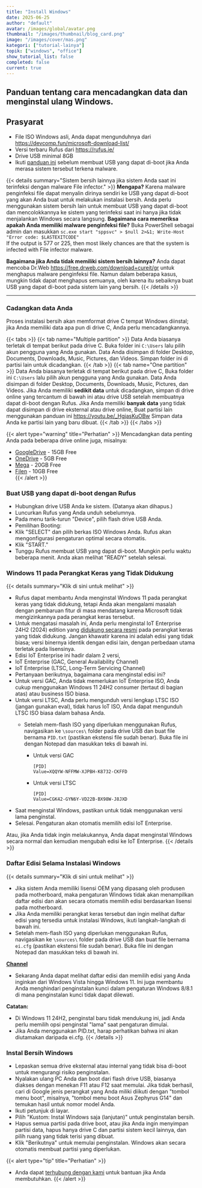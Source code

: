 ```yaml
---
title: "Install Windows"
date: 2025-06-25
author: "default"
avatar: /images/global/avatar.png
thumbnail: "/images/thumbnail/blog_card.png"
image: "/images/cover/mas.png"
kategori: ["tutorial-lainya"]
topik: ["windows", "office"]
show_tutorial_list: false
completed: false
current: true 
---
```


Panduan tentang cara mencadangkan data dan menginstal ulang Windows.
---

## Prasyarat
- File ISO Windows asli, Anda dapat mengunduhnya dari https://devcomp.fun/microsoft-download-list/
- Versi terbaru Rufus dari https://rufus.ie/
- Drive USB minimal 8GB 
- Ikuti [panduan ini](../remove-malware) sebelum membuat USB yang dapat di-boot jika Anda merasa sistem tersebut terkena malware.

{{< details summary="Sistem bersih lainnya jika sistem Anda saat ini terinfeksi dengan malware File infector." >}}
**Mengapa?** 
  Karena malware penginfeksi file dapat menyalin dirinya sendiri ke USB yang dapat di-boot yang akan Anda buat untuk melakukan instalasi bersih.
  Anda perlu menggunakan sistem bersih lain untuk membuat USB yang dapat di-boot dan mencolokkannya ke sistem yang terinfeksi saat ini hanya jika tidak menjalankan Windows secara langsung. 
**Bagaimana cara memeriksa apakah Anda memiliki malware penginfeksi file?** 
  Buka PowerShell sebagai admin dan masukkan
  `sc.exe start "sppsvc" > $null 2>&1; Write-Host "Error code: $LASTEXITCODE"`  
  If the output is 577 or 225, then most likely chances are that the system is infected with File infector malware. 
  
**Bagaimana jika Anda tidak memiliki sistem bersih lainnya?**
  Anda dapat mencoba Dr.Web https://free.drweb.com/download+cureit/gr untuk menghapus malware penginfeksi file. Namun dalam beberapa kasus, mungkin tidak dapat menghapus semuanya, oleh karena itu sebaiknya buat USB yang dapat di-boot pada sistem lain yang bersih.
{{< /details >}}

---

### Cadangkan data Anda

Proses instalasi bersih akan memformat drive C tempat Windows diinstal; jika Anda memiliki data apa pun di drive C, Anda perlu mencadangkannya.


{{< tabs >}}
  {{< tab name="Multiple partition" >}} 
  Data Anda biasanya terletak di tempat berikut pada drive C.
  Buka folder ini `C:\Users` lalu pilih akun pengguna yang Anda gunakan.
  Data Anda disimpan di folder Desktop, Documents, Downloads, Music, Pictures, dan Videos.
  Simpan folder ini di partisi lain untuk dicadangkan.
  {{< /tab >}}
  {{< tab name="One partition" >}} 
  Data Anda biasanya terletak di tempat berikut pada drive C, 
  Buka folder ini `C:\Users` lalu pilih akun pengguna yang Anda gunakan.
  Data Anda disimpan di folder Desktop, Documents, Downloads, Music, Pictures, dan Videos.
  Jika Anda memiliki **sedikit data** untuk dicadangkan, simpan di drive online yang tercantum di bawah ini atau drive USB setelah membuatnya dapat di-boot dengan Rufus.
  Jika Anda memiliki **banyak data** yang tidak dapat disimpan di drive eksternal atau drive online, 
  Buat partisi lain menggunakan panduan ini https://youtu.be/_HgjasKuOBw
  Simpan data Anda ke partisi lain yang baru dibuat.
  {{< /tab >}}
{{< /tabs >}}

{{< alert type="warning" title="Perhatian" >}}
Mencadangkan data penting Anda pada beberapa drive online juga, misalnya:
 - [GoogleDrive](https://drive.google.com/) - 15GB Free  
 - [OneDrive](https://onedrive.live.com/) - 5GB Free  
 - [Mega](https://mega.io/) - 20GB Free  
 - [Filen](https://filen.io/) - 10GB Free  
{{< /alert >}}

### Buat USB yang dapat di-boot dengan Rufus

- Hubungkan drive USB Anda ke sistem. (Datanya akan dihapus.)
- Luncurkan Rufus yang Anda unduh sebelumnya.
- Pada menu tarik-turun "Device", pilih flash drive USB Anda.
- Pemilihan Booting:
- Klik "SELECT" dan pilih berkas ISO Windows Anda. Rufus akan mengonfigurasi pengaturan optimal secara otomatis.
- Klik "START."
- Tunggu Rufus membuat USB yang dapat di-boot. Mungkin perlu waktu beberapa menit. Anda akan melihat "READY" setelah selesai.

### Windows 11 pada Perangkat Keras yang Tidak Didukung

{{< details summary="Klik di sini untuk melihat" >}}
- Rufus dapat membantu Anda menginstal Windows 11 pada perangkat keras yang tidak didukung, tetapi Anda akan mengalami masalah dengan pembaruan fitur di masa mendatang karena Microsoft tidak mengizinkannya pada perangkat keras tersebut.
- Untuk mengatasi masalah ini, Anda perlu menginstal IoT Enterprise 24H2 (2024) edition yang [didukung secara resmi](https://learn.microsoft.com/en-us/windows/iot/iot-enterprise/Hardware/System_Requirements?tabs=Windows11LTSC#optional-minimum-requirements) pada perangkat keras yang tidak didukung. Jangan khawatir karena ini adalah edisi yang tidak biasa; versi binernya identik dengan edisi lain, dengan perbedaan utama terletak pada lisensinya.
- Edisi IoT Enterprise ini hadir dalam 2 versi,
- IoT Enterprise (GAC, General Availability Channel)
- IoT Enterprise (LTSC, Long-Term Servicing Channel)
- Pertanyaan berikutnya, bagaimana cara menginstal edisi ini?
- Untuk versi GAC, Anda tidak memerlukan IoT Enterprise ISO, Anda cukup menggunakan Windows 11 24H2 consumer (tertaut di bagian atas) atau business ISO biasa.
- Untuk versi LTSC, Anda perlu mengunduh versi lengkap LTSC ISO (jangan gunakan eval), tidak harus IoT ISO, Anda dapat mengunduh LTSC ISO biasa dalam bahasa Anda.
  - Setelah mem-flash ISO yang diperlukan menggunakan Rufus, navigasikan ke `\sources\` 
folder pada drive USB dan buat file bernama `PID.txt` (pastikan ekstensi file sudah benar). Buka file ini dengan Notepad dan masukkan teks di bawah ini.

    - Untuk versi GAC  
	  ```
	  [PID]
	  Value=XQQYW-NFFMW-XJPBH-K8732-CKFFD
	  ```
    - Untuk versi LTSC 
	  ```
	  [PID]
	  Value=CGK42-GYN6Y-VD22B-BX98W-J8JXD
	  ```
- Saat menginstal Windows, pastikan untuk tidak menggunakan versi lama penginstal.
- Selesai. Pengaturan akan otomatis memilih edisi IoT Enterprise.

Atau, jika Anda tidak ingin melakukannya, Anda dapat menginstal Windows secara normal dan kemudian mengubah edisi ke IoT Enterprise.
{{< /details >}}

### Daftar Edisi Selama Instalasi Windows

{{< details summary="Klik di sini untuk melihat" >}}
- Jika sistem Anda memiliki lisensi OEM yang dipasang oleh produsen pada motherboard, maka pengaturan Windows tidak akan menampilkan daftar edisi dan akan secara otomatis memilih edisi berdasarkan lisensi pada motherboard.
- Jika Anda memiliki perangkat keras tersebut dan ingin melihat daftar edisi yang tersedia untuk instalasi Windows, ikuti langkah-langkah di bawah ini.
- Setelah mem-flash ISO yang diperlukan menggunakan Rufus, navigasikan ke `\sources\` 
folder pada drive USB dan buat file bernama `ei.cfg` (pastikan ekstensi file sudah benar). Buka file ini dengan Notepad dan masukkan teks di bawah ini.


[**Channel**](NoKeyChannel)

- Sekarang Anda dapat melihat daftar edisi dan memilih edisi yang Anda inginkan dari Windows Vista hingga Windows 11. Ini juga membantu Anda menghindari penginstalan kunci dalam pengaturan Windows 8/8.1 di mana penginstalan kunci tidak dapat dilewati.

**Catatan:** 
- Di Windows 11 24H2, penginstal baru tidak mendukung ini, jadi Anda perlu memilih opsi penginstal "lama" saat pengaturan dimulai.
- Jika Anda menggunakan PID.txt, harap perhatikan bahwa ini akan diutamakan daripada ei.cfg.
{{< /details >}}

### Instal Bersih Windows

- Lepaskan semua drive eksternal atau internal yang tidak bisa di-boot untuk mengurangi risiko penginstalan.
- Nyalakan ulang PC Anda dan boot dari flash drive USB, biasanya diakses dengan menekan F11 atau F12 saat memulai. Jika tidak berhasil, cari di Google jenis perangkat yang Anda miliki diikuti dengan "tombol menu boot", misalnya, "tombol menu boot Asus Zephyrus G14" dan temukan hasil untuk nomor model Anda.
- Ikuti petunjuk di layar.
- Pilih "Kustom: Instal Windows saja (lanjutan)" untuk penginstalan bersih.
- Hapus semua partisi pada drive boot, atau jika Anda ingin menyimpan partisi data, hapus hanya drive C dan partisi sistem kecil lainnya, dan pilih ruang yang tidak terisi yang dibuat.
- Klik "Berikutnya" untuk memulai penginstalan. Windows akan secara otomatis membuat partisi yang diperlukan.

{{< alert type="tip" title="Perhatian" >}}
- Anda dapat [terhubung dengan kami](../troubleshoot) untuk bantuan jika Anda membutuhkan.
{{< /alert >}}